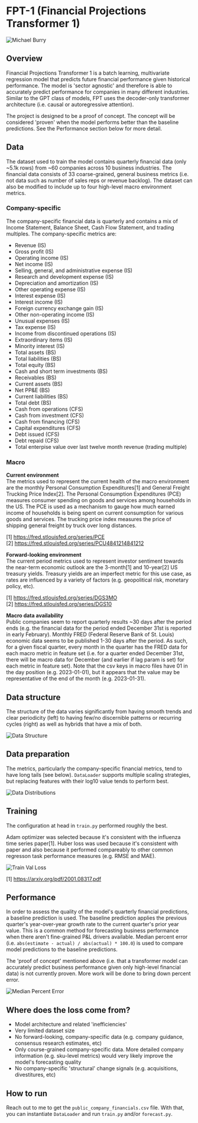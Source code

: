 # FPT-1 (Financial Projections Transformer 1)

![Michael Burry](/assets/burry_the_big_short.png?raw=true "Michael Burry in The Big Short")

## Overview

Financial Projections Transformer 1 is a batch learning, multivariate regression model that predicts future financial performance given historical performance. The model is 'sector agnostic' and therefore is able to accurately predict performance for companies in many different industries. Similar to the GPT class of models, FPT uses the decoder-only transformer architecture (i.e. causal or autoregressive attention).

The project is designed to be a proof of concept. The concept will be considered 'proven' when the model performs better than the baseline predictions. See the Performance section below for more detail.

## Data

The dataset used to train the model contains quarterly financial data (only ~5.1k rows) from ~60 companies across 10 business industries. The financial data consists of 33 coarse-grained, general business metrics (i.e. not data such as number of sales reps or revenue backlog). The dataset can also be modified to include up to four high-level macro environment metrics.

### Company-specific

The company-specific financial data is quarterly and contains a mix of Income Statement, Balance Sheet, Cash Flow Statement, and trading multiples. The company-specific metrics are:

* Revenue (IS)
* Gross profit (IS)
* Operating income (IS)
* Net income (IS)	
* Selling, general, and administrative expense (IS)
* Research and development expense (IS)
* Depreciation and amortization (IS)
* Other operating expense (IS)
* Interest expense (IS) 
* Interest income	(IS)
* Foreign currency exchange gain (IS)
* Other non-operating income (IS)
* Unusual expenses (IS)
* Tax expense (IS)
* Income from discontinued operations (IS)
* Extraordinary items (IS)
* Minority interest (IS)
* Total assets (BS)
* Total liabilities (BS)
* Total equity (BS)
* Cash and short term investments (BS)
* Receivables (BS)
* Current assets (BS)
* Net PP&E (BS)
* Current liabilities (BS)
* Total debt (BS)
* Cash from operations (CFS)
* Cash from investment (CFS)
* Cash from financing (CFS)
* Capital expenditures (CFS)
* Debt issued (CFS)
* Debt repaid (CFS)
* Total enterpise value over last twelve month revenue (trading multiple)

### Macro

<b>Current environment</b><br />
The metrics used to represent the current health of the macro environment are the monthly Personal Consumption Expenditures[1] and General Freight Trucking Price Index[2]. The Personal Consumption Expenditures (PCE) measures consumer spending on goods and services among households in the US. The PCE is used as a mechanism to gauge how much earned income of households is being spent on current consumption for various goods and services. The trucking price index measures the price of shipping general freight by truck over long distances. 

[1] https://fred.stlouisfed.org/series/PCE<br/>
[2] https://fred.stlouisfed.org/series/PCU4841214841212<br/>

<b>Forward-looking environment</b><br />
The current period metrics used to represent investor sentiment towards the near-term economic outlook are the 3-month[1] and 10-year[2] US treasury yields. Treasury yields are an imperfect metric for this use case, as rates are influenced by a variety of factors (e.g. geopolitical risk, monetary policy, etc). 

[1] https://fred.stlouisfed.org/series/DGS3MO<br/>
[2] https://fred.stlouisfed.org/series/DGS10<br/>

<b>Macro data availability</b><br />
Public companies seem to report quarterly results ~30 days after the period ends (e.g. the financial data for the period ended December 31st is reported in early February). Monthly FRED (Federal Reserve Bank of St. Louis) economic data seems to be published 1-30 days after the period. As such, for a given fiscal quarter, every month in the quarter has the FRED data for each macro metric in feature set (i.e. for a quarter ended December 31st, there will be macro data for December (and earlier if lag param is set) for each metric in feature set). Note that the csv keys in macro files have 01 in the day position (e.g. 2023-01-01), but it appears that the value may be representative of the end of the month (e.g. 2023-01-31).

## Data structure

The structure of the data varies significantly from having smooth trends and clear periodicity (left) to having few/no discernible patterns or recurring cycles (right) as well as hybrids that have a mix of both. 

![Data Structure](/assets/data_structure.png?raw=true "Data Structure")

## Data preparation

The metrics, particularly the company-specific financial metrics, tend to have long tails (see below). `DataLoader` supports multiple scaling strategies, but replacing features with their log10 value tends to perform best.

![Data Distributions](/assets/data_distributions.png?raw=true "Data Distributions")

## Training

The configuration at head in `train.py` performed roughly the best.

Adam optimizer was selected because it's consistent with the influenza time series paper[1]. Huber loss was used because it's consistent with paper and also because it performed compareably to other common regresson task performance measures (e.g. RMSE and MAE).

![Train Val Loss](/assets/train_val_loss.png "Train Val Loss")

[1] https://arxiv.org/pdf/2001.08317.pdf<br />

## Performance

In order to assess the quality of the model's quarterly financial predictions, a baseline prediction is used. The baseline prediction applies the previous quarter's year-over-year growth rate to the current quarter's prior year value. This is a common method for forecasting business performance when there aren't fine-grained P&L drivers available. Median percent error (i.e. `abs(estimate - actual) / abs(actual) * 100.0`) is used to compare model predictions to the baseline predictions.

The 'proof of concept' mentioned above (i.e. that a transformer model can accurately predict business performance given only high-level financial data) is not currently proven. More work will be done to bring down percent error.

![Median Percent Error](/assets/median_percent_error.png "Median Percent Error")

## Where does the loss come from?

* Model architecture and related 'inefficiencies'
* Very limited dataset size
* No forward-looking, company-specific data (e.g. company guidance, consensus research estimates, etc)
* Only course-grained company-specific data. More detailed company information (e.g. sku-level metrics) would very likely improve the model's forecasting quality
* No company-specific 'structural' change signals (e.g. acquisitions, divestitures, etc)

## How to run

Reach out to me to get the `public_company_financials.csv` file. With that, you can instantiate `DataLoader` and run `train.py` and/or `forecast.py`.